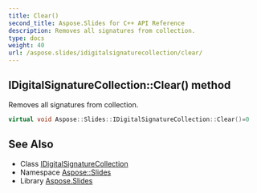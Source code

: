 ```yaml
---
title: Clear()
second_title: Aspose.Slides for C++ API Reference
description: Removes all signatures from collection.
type: docs
weight: 40
url: /aspose.slides/idigitalsignaturecollection/clear/
---
```

## IDigitalSignatureCollection::Clear() method


Removes all signatures from collection.

```cpp
virtual void Aspose::Slides::IDigitalSignatureCollection::Clear()=0
```

## See Also

* Class [IDigitalSignatureCollection](../)
* Namespace [Aspose::Slides](../../)
* Library [Aspose.Slides](../../../)